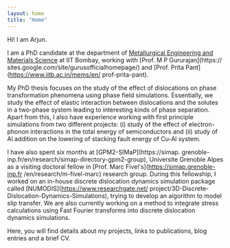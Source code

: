 ```yaml
---
layout: home
title: "Home"
---
```


Hi! I am Arjun. 

I am a PhD candidate at the department of
 [Metallurgical Engineering and Materials Science](https://www.iitb.ac.in/mems/) 
at IIT Bombay, working with [Prof. M P Gururajan](https://
sites.google.com/site/gurusofficialhomepage/) 
and [Prof. Prita Pant](https://www.iitb.ac.in/mems/en/
prof-prita-pant). 

My PhD thesis focuses on the study of the effect of dislocations 
on phase transformation phenomena using phase field simulations. 
Essentially, we study the effect of elastic interaction 
between dislocations and the solutes in a two-phase system leading 
to interesting kinds of phase separation. Apart from this, I also 
have experience working with first principle simulations from 
two different projects: (i) study of the effect of electron-phonon 
interactions in the total energy of semiconductors and (ii) 
study of Al addition on the lowering of stacking fault energy of 
Cu-Al system. 

I have also spent six months at [GPM2-SIMaP](https://simap.
grenoble-inp.fr/en/research/simap-directory-gpm2-group), 
Universite Grenoble Alpes as a visiting doctoral fellow 
in [Prof. Marc Fivel's](https://simap.grenoble-inp.fr
/en/research/m-fivel-marc) research group. During this 
fellowship, I worked on an in-house discrete dislocation 
dynamics simulation package called [NUMODIS](https://www.researchgate.net/
project/3D-Discrete-Dislocation-Dynamics-Simulations), 
trying to develop an algorithm to model slip transfer.
We are also currently working on a method to integrate 
stress calculations using Fast Fourier transforms into 
discrete dislocation dynamics simulations.

Here, you will find details about my projects, 
links to publications, blog entries and a brief CV.
